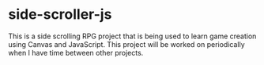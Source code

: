 ﻿# side-scroller-js


This is a side scrolling RPG project that is being used to learn game creation using Canvas and JavaScript. This project will be worked on periodically when I have time between other projects.
